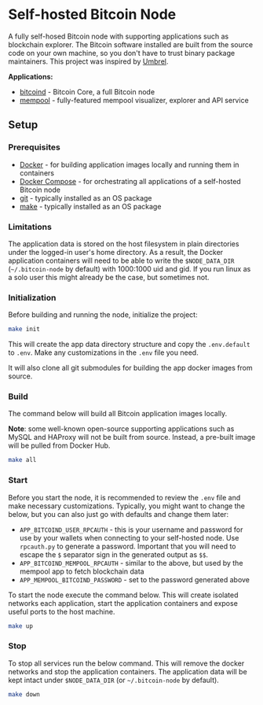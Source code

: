 # Self-hosted Bitcoin Node

A fully self-hosed Bitcoin node with supporting applications such as blockchain explorer.
The Bitcoin software installed are built from the source code on your own machine,
so you don't have to trust binary package maintainers.
This project was inspired by [Umbrel](https://github.com/getumbrel).

**Applications:**
* [bitcoind](https://github.com/lncm/docker-bitcoind) - Bitcoin Core, a full Bitcoin node
* [mempool](https://github.com/mempool/mempool) - fully-featured mempool visualizer, explorer and API service


## Setup

### Prerequisites

* [Docker](https://docs.docker.com/get-docker/) - for building application images locally and running them in containers
* [Docker Compose](https://docs.docker.com/compose/install/) - for orchestrating all applications of a self-hosted Bitcoin node
* [git](https://git-scm.com/) - typically installed as an OS package
* [make](https://www.gnu.org/software/make/) - typically installed as an OS package

### Limitations

The application data is stored on the host filesystem in plain directories under the logged-in user's home directory.
As a result, the Docker application containers will need to be able to write the `$NODE_DATA_DIR` (`~/.bitcoin-node` by default)
with 1000:1000 uid and gid. If you run linux as a solo user this might already be the case, but sometimes not.

### Initialization

Before building and running the node, initialize the project:
```bash
make init
```

This will create the app data directory structure and copy the `.env.default` to `.env`.
Make any customizations in the `.env` file you need.

It will also clone all git submodules for building the app docker images from source.

### Build

The command below will build all Bitcoin application images locally.

**Note**: some well-known open-source supporting applications such as MySQL and HAProxy will not be built from source.
Instead, a pre-built image will be pulled from Docker Hub.

```bash
make all
```

### Start

Before you start the node, it is recommended to review the `.env` file and make necessary customizations.
Typically, you might want to change the below, but you can also just go with defaults and change them later:
* `APP_BITCOIND_USER_RPCAUTH` - this is your username and password for use by your wallets when connecting to your self-hosted node. Use `rpcauth.py` to generate a password. Important that you will need to escape the `$` separator sign in the generated output as `$$`.
* `APP_BITCOIND_MEMPOOL_RPCAUTH` - similar to the above, but used by the mempool app to fetch blockchain data
* `APP_MEMPOOL_BITCOIND_PASSWORD` - set to the password generated above

To start the node execute the command below.
This will create isolated networks each application, start the application containers
and expose useful ports to the host machine.
```bash
make up
```

### Stop
To stop all services run the below command. This will remove the docker networks and stop the application containers.
The application data will be kept intact under `$NODE_DATA_DIR` (or `~/.bitcoin-node` by default).
```bash
make down
```
